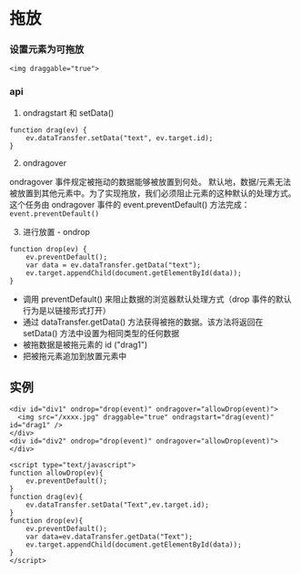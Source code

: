 # 拖放
### 设置元素为可拖放
`<img draggable="true">`
### api
1.  ondragstart 和 setData()
```
function drag(ev) {
    ev.dataTransfer.setData("text", ev.target.id);
}
```
2. ondragover

ondragover 事件规定被拖动的数据能够被放置到何处。
默认地，数据/元素无法被放置到其他元素中。为了实现拖放，我们必须阻止元素的这种默认的处理方式。
这个任务由 ondragover 事件的 event.preventDefault() 方法完成：
`event.preventDefault()`

3. 进行放置 - ondrop
```
function drop(ev) {
    ev.preventDefault();
    var data = ev.dataTransfer.getData("text");
    ev.target.appendChild(document.getElementById(data));
}
```
- 调用 preventDefault() 来阻止数据的浏览器默认处理方式（drop 事件的默认行为是以链接形式打开）
- 通过 dataTransfer.getData() 方法获得被拖的数据。该方法将返回在 setData() 方法中设置为相同类型的任何数据
- 被拖数据是被拖元素的 id ("drag1")
- 把被拖元素追加到放置元素中
## 实例
```
<div id="div1" ondrop="drop(event)" ondragover="allowDrop(event)">
  <img src="/xxxx.jpg" draggable="true" ondragstart="drag(event)" id="drag1" />
</div>
<div id="div2" ondrop="drop(event)" ondragover="allowDrop(event)"></div>

<script type="text/javascript">
function allowDrop(ev){
    ev.preventDefault();
}
function drag(ev){
    ev.dataTransfer.setData("Text",ev.target.id);
}
function drop(ev){
    ev.preventDefault();
    var data=ev.dataTransfer.getData("Text");
    ev.target.appendChild(document.getElementById(data));
}
</script>
```